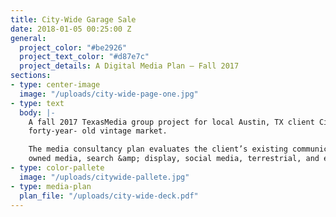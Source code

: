 ```yaml
---
title: City-Wide Garage Sale
date: 2018-01-05 00:25:00 Z
general:
  project_color: "#be2926"
  project_text_color: "#d87e7c"
  project_details: A Digital Media Plan – Fall 2017
sections:
- type: center-image
  image: "/uploads/city-wide-page-one.jpg"
- type: text
  body: |-
    A fall 2017 TexasMedia group project for local Austin, TX client City-Wide Garage Sale, a
    forty-year- old vintage market.

    The media consultancy plan evaluates the client’s existing communication efforts and proposes
    owned media, search &amp; display, social media, terrestrial, and eCommerce recommendations.
- type: color-pallete
  image: "/uploads/citywide-pallete.jpg"
- type: media-plan
  plan_file: "/uploads/city-wide-deck.pdf"    
---
```


